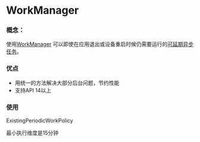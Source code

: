 # WorkManager

### 概念：

使用[WorkManager](https://developer.android.com/reference/androidx/work/WorkManager) 可以即使在应用退出或设备重启时候仍需要运行的[可延期异步任务](https://developer.android.com/topic/libraries/architecture/workmanager#deferrable)。

### 优点

* 用统一的方法解决大部分后台问题，节约性能
* 支持API 14以上

### 使用

ExistingPeriodicWorkPolicy

最小执行维度是15分钟





